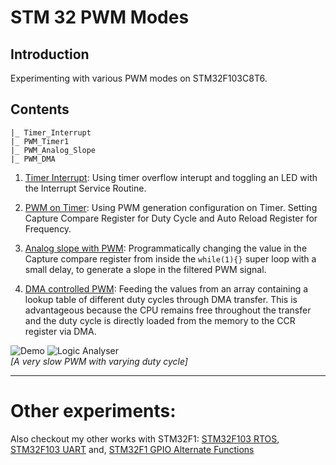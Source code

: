 # STM 32 PWM Modes

## Introduction
Experimenting with various PWM modes on STM32F103C8T6.

## Contents
```
|_ Timer_Interrupt
|_ PWM_Timer1
|_ PWM_Analog_Slope
|_ PWM_DMA
```

1. [Timer Interrupt](./Timer_Interrupt/):
Using timer overflow interupt and toggling an LED with the Interrupt Service Routine.
<!-- ![Demo](./Timer_Interrupt/) -->

2. [PWM on Timer](./PWM_Timer1/):
Using PWM generation configuration on Timer. Setting Capture Compare Register for Duty Cycle and Auto Reload Register for Frequency.
<!-- ![Demo](./PWM_Timer1/Results) -->

3. [Analog slope with PWM](./PWM_Analog_Slope/):
Programmatically changing the value in the Capture compare register from inside the `while(1){}` super loop with a small delay, to generate a slope in the filtered PWM signal.
<!-- ![Demo](./PWM_Analog_Slope/Results) -->

4. [DMA controlled PWM](./PWM_DMA/):
Feeding the values from an array containing a lookup table of different duty cycles through DMA transfer. This is advantageous because the CPU remains free throughout the transfer and the duty cycle is directly loaded from the memory to the CCR register via DMA.

![Demo](./PWM_DMA/Results/demo.gif)
![Logic Analyser](./PWM_DMA/Results/logic-analyser.gif)
<br>*[A very slow PWM with varying duty cycle]*

<hr>

# Other experiments:

Also checkout my other works with STM32F1: [STM32F103 RTOS](https://github.com/anindyamitra15/stm32-rtos), [STM32F103 UART](https://github.com/anindyamitra15/stm32-uart) and, [STM32F1 GPIO Alternate Functions](https://github.com/anindyamitra15/stm32-gpio-modes)
